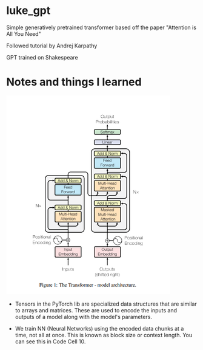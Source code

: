 # luke_gpt
Simple generatively pretrained transformer based off the paper "Attention is All You Need"  

Followed tutorial by Andrej Karpathy

GPT trained on Shakespeare

# Notes and things I learned
<img src="assets/transformer.png">

* Tensors in the PyTorch lib are specialized data structures that are similar to arrays and matrices.  These are used to encode the inputs and outputs of a model along with the model's parameters.

* We train NN (Neural Networks) using the encoded data chunks at a time, not all at once.  This is known as block size or context length.  You can see this in Code Cell 10. 